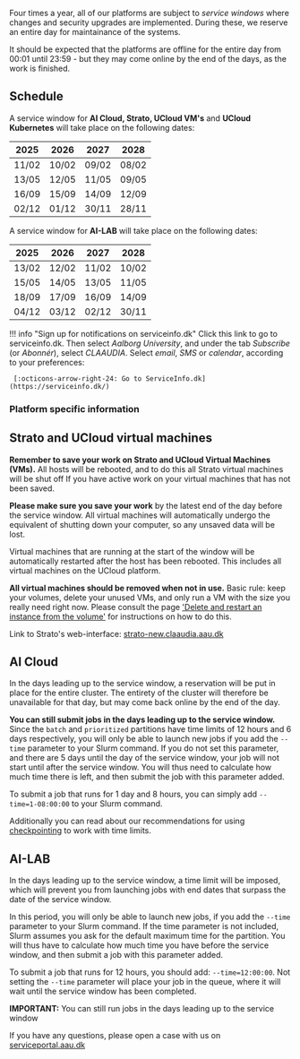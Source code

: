 
<!-- !!! warning "Next Service window: 13th and 15th of May 2025" -->

Four times a year, all of our platforms are subject to *service windows* where changes and security upgrades are implemented.
During these, we reserve an entire day for maintainance of the systems.

It should be expected that the platforms are offline for the entire day from 00:01 until 23:59 - but they may come online by the end of the days, as the work is finished.

## Schedule

A service window for **AI Cloud, Strato, UCloud VM's** and **UCloud Kubernetes** will take place on the following dates:

| 2025  | 2026  | 2027  | 2028  |
| ---   | ---   | ---   | ---   |
| 11/02 | 10/02 | 09/02 | 08/02 |
| 13/05 | 12/05 | 11/05 | 09/05 |
| 16/09 | 15/09 | 14/09 | 12/09 |
| 02/12 | 01/12 | 30/11 | 28/11 |

A service window for **AI-LAB** will take place on the following dates:

| 2025  | 2026  | 2027  | 2028  |
| ---   | ---   | ---   | ---   |
| 13/02 | 12/02 | 11/02 | 10/02 |
| 15/05 | 14/05 | 13/05 | 11/05 |
| 18/09 | 17/09 | 16/09 | 14/09 |
| 04/12 | 03/12 | 02/12 | 30/11 |

!!! info "Sign up for notifications on serviceinfo.dk"
    Click this link to go to serviceinfo.dk. Then select *Aalborg University*,
    and under the tab *Subscribe* (or *Abonnér*), select *CLAAUDIA*.
    Select *email*, *SMS* or *calendar*, according to your preferences:

     [:octicons-arrow-right-24: Go to ServiceInfo.dk](https://serviceinfo.dk/)

### Platform specific information

## Strato and UCloud virtual machines

**Remember to save your work on Strato and UCloud Virtual Machines (VMs).**  All hosts will be rebooted, and to do this all Strato virtual machines will be shut off
If you have active work on your virtual machines that has not been saved. 

**Please make sure you save your work** by the latest end of 
the day before the service window. All virtual machines will automatically undergo the
equivalent of shutting down your computer, so any unsaved data will be
lost.

Virtual machines that are running at the start of the window will be
automatically restarted after the host has been rebooted. This includes
all virtual machines on the UCloud platform.

**All virtual machines should be removed when not in use.** 
Basic rule: keep your volumes, delete your unused VMs, and only run a VM with the size you really need right now.
Please consult the page ['Delete and restart an instance from the volume'](strato/best-practice-guides/delete-and-restart-an-instance-from-the-volume/)
for instructions on how to do this.

Link to Strato's
web-interface: [strato-new.claaudia.aau.dk](https://strato-new.claaudia.aau.dk/)



## AI Cloud

In the days leading up to the service window, a reservation will be put in place for the entire cluster. The entirety of the cluster will therefore be unavailable for that day, but may come back online by the end of the day.

**You can still submit jobs in the days leading up to the service window.**
Since the `batch` and `prioritized` partitions have time limits of 12 hours and 6 days respectively, you will only be able to launch new jobs if you add the `--time` parameter to your Slurm command. If you do not set this parameter, and there are 5 days until the day of the service window, your job will not start until after the service window. You will thus need to calculate how much time there is left, and then submit the job with this parameter added. 

To submit a job that runs for 1 day and 8 hours, you can simply add `--time=1-08:00:00` to your Slurm command. 

Additionally you can read about our recommendations for using [checkpointing](ai-lab/additional-guides/requeuing-and-checkpointing/) to work with time limits.


## AI-LAB

In the days leading up to the service window, a time limit will be imposed, which will prevent you from launching jobs with end dates that surpass the date of the service window. 

In this period, you will only be able to launch new jobs, if you add the `--time` parameter to your Slurm command. If the time parameter is not included, Slurm assumes you ask for the default maximum time for the partition. You will thus have to calculate how much time you have before the service window, and then submit a job with this parameter added. 

To submit a job that runs for 12 hours, you should add: `--time=12:00:00`. Not setting the `--time` parameter will place your job in the queue, where it will wait until the service window has been completed.

**IMPORTANT:** You can still run jobs in the days leading up to the service window

If you have any questions, please open a case with us on [serviceportal.aau.dk](https://serviceportal.aau.dk/serviceportal?id=sc_cat_item&sys_id=a05e2fb4c3434610f0f3041ad001310e)